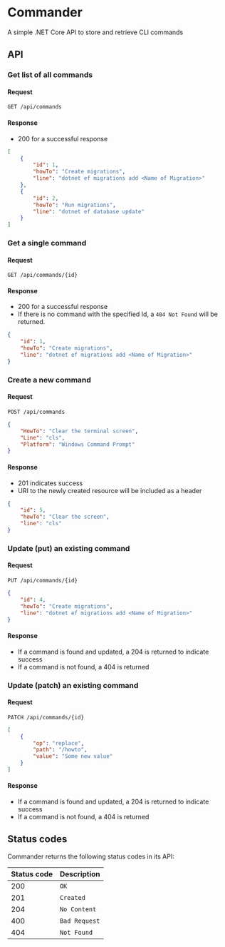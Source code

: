 # Commander
A simple .NET Core API to store and retrieve CLI commands

## API

### Get list of all commands
#### Request
`GET /api/commands`

#### Response
* 200 for a successful response

```json
[
    {
        "id": 1,
        "howTo": "Create migrations",
        "line": "dotnet ef migrations add <Name of Migration>"
    },
    {
        "id": 2,
        "howTo": "Run migrations",
        "line": "dotnet ef database update"
    }
]
```

### Get a single command
#### Request
`GET /api/commands/{id}`

#### Response
* 200 for a successful response
* If there is no command with the specified Id, a `404 Not Found` will be returned.

```json
{
    "id": 1,
    "howTo": "Create migrations",
    "line": "dotnet ef migrations add <Name of Migration>"
}
```

### Create a new command
#### Request
`POST /api/commands`

```json
{
    "HowTo": "Clear the terminal screen",
    "Line": "cls",
    "Platform": "Windows Command Prompt"
}
```

#### Response
* 201 indicates success
* URI to the newly created resource will be included as a header

```json
{
    "id": 5,
    "howTo": "Clear the screen",
    "line": "cls"
}
```

### Update (put) an existing command
#### Request
`PUT /api/commands/{id}`

```json
{
    "id": 4,
    "howTo": "Create migrations",
    "line": "dotnet ef migrations add <Name of Migration>"
}
```

#### Response
* If a command is found and updated, a 204 is returned to indicate success
* If a command is not found, a 404 is returned

### Update (patch) an existing command
#### Request
`PATCH /api/commands/{id}`
```json
[
    {
        "op": "replace",
        "path": "/howto",
        "value": "Some new value"
    }
]
```

#### Response
* If a command is found and updated, a 204 is returned to indicate success
* If a command is not found, a 404 is returned

## Status codes

Commander returns the following status codes in its API:

| Status code | Description |
| --- | --- |
| 200 | `OK` |
| 201 | `Created` |
| 204 | `No Content` |
| 400 | `Bad Request` |
| 404 | `Not Found` |
